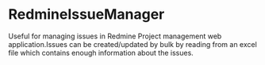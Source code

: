 # RedmineIssueManager
Useful for managing issues in Redmine Project management web application.Issues can be created/updated by bulk by reading from an excel file which contains enough information about the issues. 
